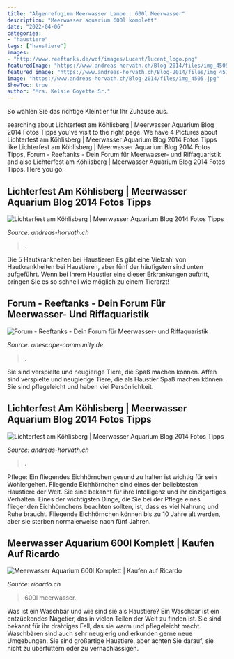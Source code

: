 ```yaml
---
title: "Algenrefugium Meerwasser Lampe : 600l Meerwasser"
description: "Meerwasser aquarium 600l komplett"
date: "2022-04-06"
categories:
- "haustiere"
tags: ["haustiere"]
images:
- "http://www.reeftanks.de/wcf/images/Lucent/lucent_logo.png"
featuredImage: "https://www.andreas-horvath.ch/Blog-2014/files/img_4505.jpg"
featured_image: "https://www.andreas-horvath.ch/Blog-2014/files/img_4518.jpg"
image: "https://www.andreas-horvath.ch/Blog-2014/files/img_4505.jpg"
ShowToc: true
author: "Mrs. Kelsie Goyette Sr."
---
```



So wählen Sie das richtige Kleintier für Ihr Zuhause aus.

	

		
searching about Lichterfest am Köhlisberg | Meerwasser Aquarium Blog 2014 Fotos Tipps you've visit to the right page. We have 4 Pictures about Lichterfest am Köhlisberg | Meerwasser Aquarium Blog 2014 Fotos Tipps like Lichterfest am Köhlisberg | Meerwasser Aquarium Blog 2014 Fotos Tipps, Forum - Reeftanks - Dein Forum für Meerwasser- und Riffaquaristik and also Lichterfest am Köhlisberg | Meerwasser Aquarium Blog 2014 Fotos Tipps. Here you go:
		
    
## Lichterfest Am Köhlisberg | Meerwasser Aquarium Blog 2014 Fotos Tipps

<img loading=lazy src="https://www.andreas-horvath.ch/Blog-2014/files/img_4518.jpg" onerror="this.onerror=null;this.src='https://tse4.mm.bing.net/th?id=OIP.GEnlaOnoUy63CGNE3LkINAEsDH&amp;pid=15.1';" alt="Lichterfest am Köhlisberg | Meerwasser Aquarium Blog 2014 Fotos Tipps">

_Source: andreas-horvath.ch_

>. 

	

Die 5 Hautkrankheiten bei Haustieren
Es gibt eine Vielzahl von Hautkrankheiten bei Haustieren, aber fünf der häufigsten sind unten aufgeführt. Wenn bei Ihrem Haustier eine dieser Erkrankungen auftritt, bringen Sie es so schnell wie möglich zu einem Tierarzt!

    
## Forum - Reeftanks - Dein Forum Für Meerwasser- Und Riffaquaristik

<img loading=lazy src="http://www.reeftanks.de/wcf/images/Lucent/lucent_logo.png" onerror="this.onerror=null;this.src='https://tse2.mm.bing.net/th?id=OIP.Y_0732qNFmjF6b0-2bj_pwHaCH&amp;pid=15.1';" alt="Forum - Reeftanks - Dein Forum für Meerwasser- und Riffaquaristik">

_Source: onescape-community.de_

>. 

	

Sie sind verspielte und neugierige Tiere, die Spaß machen können.
Affen sind verspielte und neugierige Tiere, die als Haustier Spaß machen können. Sie sind pflegeleicht und haben viel Persönlichkeit.

    
## Lichterfest Am Köhlisberg | Meerwasser Aquarium Blog 2014 Fotos Tipps

<img loading=lazy src="https://www.andreas-horvath.ch/Blog-2014/files/img_4505.jpg" onerror="this.onerror=null;this.src='https://tse2.mm.bing.net/th?id=OIP.gjffpX4Y76yuytV56KqitwEsDH&amp;pid=15.1';" alt="Lichterfest am Köhlisberg | Meerwasser Aquarium Blog 2014 Fotos Tipps">

_Source: andreas-horvath.ch_

>. 

	

Pflege: Ein fliegendes Eichhörnchen gesund zu halten ist wichtig für sein Wohlergehen.
Fliegende Eichhörnchen sind eines der beliebtesten Haustiere der Welt. Sie sind bekannt für ihre Intelligenz und ihr einzigartiges Verhalten. Eines der wichtigsten Dinge, die Sie bei der Pflege eines fliegenden Eichhörnchens beachten sollten, ist, dass es viel Nahrung und Ruhe braucht. Fliegende Eichhörnchen können bis zu 10 Jahre alt werden, aber sie sterben normalerweise nach fünf Jahren.

    
## Meerwasser Aquarium 600l Komplett | Kaufen Auf Ricardo

<img loading=lazy src="https://img.ricardostatic.ch/t_1800x1350/pl/1076458170/0/1/" onerror="this.onerror=null;this.src='https://tse1.mm.bing.net/th?id=OIP.FXp1aaRexgKeHsbwZF7UHwHaJ3&amp;pid=15.1';" alt="Meerwasser Aquarium 600l Komplett | Kaufen auf Ricardo">

_Source: ricardo.ch_

>600l meerwasser. 

	

Was ist ein Waschbär und wie sind sie als Haustiere?
Ein Waschbär ist ein entzückendes Nagetier, das in vielen Teilen der Welt zu finden ist. Sie sind bekannt für ihr drahtiges Fell, das sie warm und pflegeleicht macht. Waschbären sind auch sehr neugierig und erkunden gerne neue Umgebungen. Sie sind großartige Haustiere, aber achten Sie darauf, sie nicht zu überfüttern oder zu vernachlässigen.

